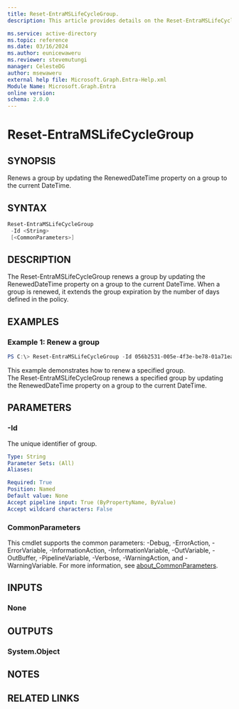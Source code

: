 ```yaml
---
title: Reset-EntraMSLifeCycleGroup.
description: This article provides details on the Reset-EntraMSLifeCycleGroup command.

ms.service: active-directory
ms.topic: reference
ms.date: 03/16/2024
ms.author: eunicewaweru
ms.reviewer: stevemutungi
manager: CelesteDG
author: msewaweru
external help file: Microsoft.Graph.Entra-Help.xml
Module Name: Microsoft.Graph.Entra
online version:
schema: 2.0.0
---
```


# Reset-EntraMSLifeCycleGroup

## SYNOPSIS
Renews a group by updating the RenewedDateTime property on a group to the current DateTime.

## SYNTAX

```powershell
Reset-EntraMSLifeCycleGroup 
 -Id <String> 
 [<CommonParameters>]
```

## DESCRIPTION
The Reset-EntraMSLifeCycleGroup renews a group by updating the RenewedDateTime property on a group to the current DateTime.
When a group is renewed, it extends the group expiration by the number of days defined in the policy.

## EXAMPLES

### Example 1: Renew a group 
```powershell
PS C:\> Reset-EntraMSLifeCycleGroup -Id 056b2531-005e-4f3e-be78-01a71ea30a04
```

This example demonstrates how to renew a specified group.  
The Reset-EntraMSLifeCycleGroup renews a specified group by updating the RenewedDateTime property on a group to the current DateTime.

## PARAMETERS

### -Id
The unique identifier of group.

```yaml
Type: String
Parameter Sets: (All)
Aliases:

Required: True
Position: Named
Default value: None
Accept pipeline input: True (ByPropertyName, ByValue)
Accept wildcard characters: False
```

### CommonParameters
This cmdlet supports the common parameters: -Debug, -ErrorAction, -ErrorVariable, -InformationAction, -InformationVariable, -OutVariable, -OutBuffer, -PipelineVariable, -Verbose, -WarningAction, and -WarningVariable. For more information, see [about_CommonParameters](https://go.microsoft.com/fwlink/?LinkID=113216).

## INPUTS

### None
## OUTPUTS

### System.Object
## NOTES

## RELATED LINKS
